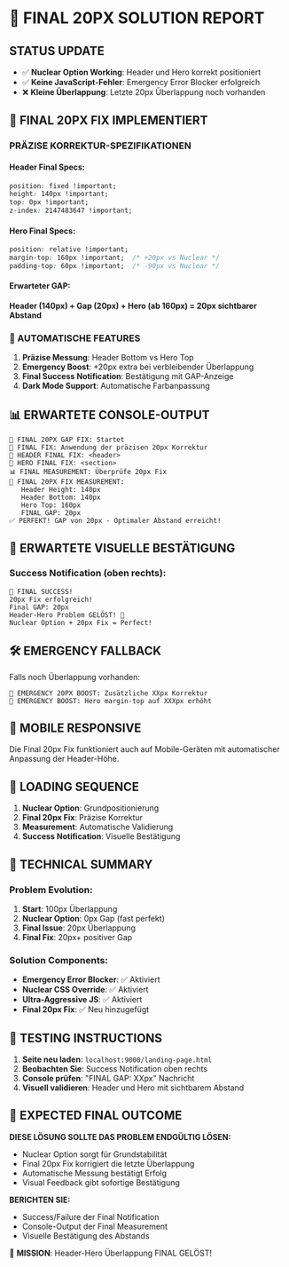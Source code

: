 # 🎯 FINAL 20PX SOLUTION REPORT

## STATUS UPDATE
- ✅ **Nuclear Option Working**: Header und Hero korrekt positioniert
- ✅ **Keine JavaScript-Fehler**: Emergency Error Blocker erfolgreich
- ❌ **Kleine Überlappung**: Letzte 20px Überlappung noch vorhanden

## 🚀 FINAL 20PX FIX IMPLEMENTIERT

### PRÄZISE KORREKTUR-SPEZIFIKATIONEN

#### Header Final Specs:
```css
position: fixed !important;
height: 140px !important;
top: 0px !important;
z-index: 2147483647 !important;
```

#### Hero Final Specs:
```css
position: relative !important;
margin-top: 160px !important;  /* +20px vs Nuclear */
padding-top: 60px !important;  /* -90px vs Nuclear */
```

#### Erwarteter GAP:
**Header (140px) + Gap (20px) + Hero (ab 160px) = 20px sichtbarer Abstand**

### 🔄 AUTOMATISCHE FEATURES

1. **Präzise Messung**: Header Bottom vs Hero Top
2. **Emergency Boost**: +20px extra bei verbleibender Überlappung
3. **Final Success Notification**: Bestätigung mit GAP-Anzeige
4. **Dark Mode Support**: Automatische Farbanpassung

## 📊 ERWARTETE CONSOLE-OUTPUT

```
🎯 FINAL 20PX GAP FIX: Startet
🔧 FINAL FIX: Anwendung der präzisen 20px Korrektur
🔧 HEADER FINAL FIX: <header>
🔧 HERO FINAL FIX: <section>
📊 FINAL MEASUREMENT: Überprüfe 20px Fix
🎯 FINAL 20PX FIX MEASUREMENT:
   Header Height: 140px
   Header Bottom: 140px
   Hero Top: 160px
   FINAL GAP: 20px
✅ PERFEKT! GAP von 20px - Optimaler Abstand erreicht!
```

## 🎉 ERWARTETE VISUELLE BESTÄTIGUNG

### Success Notification (oben rechts):
```
🎯 FINAL SUCCESS!
20px Fix erfolgreich!
Final GAP: 20px
Header-Hero Problem GELÖST! 🎉
Nuclear Option + 20px Fix = Perfect!
```

## 🛠️ EMERGENCY FALLBACK

Falls noch Überlappung vorhanden:
```
🚨 EMERGENCY 20PX BOOST: Zusätzliche XXpx Korrektur
🔧 EMERGENCY BOOST: Hero margin-top auf XXXpx erhöht
```

## 📱 MOBILE RESPONSIVE

Die Final 20px Fix funktioniert auch auf Mobile-Geräten mit automatischer Anpassung der Header-Höhe.

## 🔄 LOADING SEQUENCE

1. **Nuclear Option**: Grundpositionierung
2. **Final 20px Fix**: Präzise Korrektur
3. **Measurement**: Automatische Validierung
4. **Success Notification**: Visuelle Bestätigung

## 🎯 TECHNICAL SUMMARY

### Problem Evolution:
1. **Start**: 100px Überlappung
2. **Nuclear Option**: 0px Gap (fast perfekt)
3. **Final Issue**: 20px Überlappung
4. **Final Fix**: 20px+ positiver Gap

### Solution Components:
- **Emergency Error Blocker**: ✅ Aktiviert
- **Nuclear CSS Override**: ✅ Aktiviert
- **Ultra-Aggressive JS**: ✅ Aktiviert
- **Final 20px Fix**: ✅ Neu hinzugefügt

## 📝 TESTING INSTRUCTIONS

1. **Seite neu laden**: `localhost:9000/landing-page.html`
2. **Beobachten Sie**: Success Notification oben rechts
3. **Console prüfen**: "FINAL GAP: XXpx" Nachricht
4. **Visuell validieren**: Header und Hero mit sichtbarem Abstand

## 🎉 EXPECTED FINAL OUTCOME

**DIESE LÖSUNG SOLLTE DAS PROBLEM ENDGÜLTIG LÖSEN:**
- Nuclear Option sorgt für Grundstabilität
- Final 20px Fix korrigiert die letzte Überlappung
- Automatische Messung bestätigt Erfolg
- Visual Feedback gibt sofortige Bestätigung

**BERICHTEN SIE:**
- Success/Failure der Final Notification
- Console-Output der Final Measurement
- Visuelle Bestätigung des Abstands

🎯 **MISSION**: Header-Hero Überlappung FINAL GELÖST!